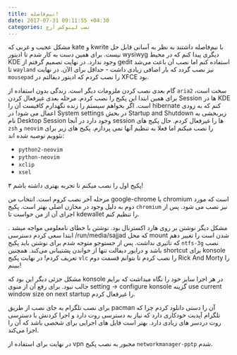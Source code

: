 ```yaml
---
title: نیم‌فاصله!
date: 2017-07-31 09:11:55 +04:30
categories: نصب لینوکس آرچ
---
```


مشکل عجیب و غربی که kate و kwrite با نیم‌فاصله داشتند به نظر به آسانی قابل حل نیست. برای همین دست به کار شدم تا ادیتور wysiwyg دیگری پیدا کنم که در محیط KDE وجود ندارد. در نهایت تصمیم گرفتم از gedit استفاده کنم اما نصب آن باعث می‌شد تا `wayland` نیز نصب گردد که بار اضافی زیادی داشت - حداقل برای الآن. در نهایت `mousepad` را نصب کردم که ادیتور دیفالتم در XFCE بود.  

گام بعدی نصب کردن ملزومات دیگر است.  زندگی بدون استفاده از `aria2` سخت است، برای همین ابتدا این پکیج را نصب کردم. مرحله بعدی غیرفعال کردن Session ها در KDE است. اگر بخواهم سیستم را زنده نگهدارم کافیست آن را hibernate کنم که به زودی اعمال می شود! در System settings در بخش Startup and Shutdown زیربخشی به نام Desktop Session وجود دارد در آنجا session ها را غیرفعال کردم. حال پکیج های `zsh` و `neovim` را نصب میکنم اما فعلا به تنظیم آنها نمی پردازم. پکیج های زیر برای نئوویم توصیه شده اند:

* `python2-neovim`
* `python-neovim`
* `xclip`
* `xsel`

۳ پکیج اول را نصب میکنم تا تجربه بهتری داشته باشم!

مرحله آخر نصب کروم است. انتخاب من google-chrome یا chromium است که مورد دوم به دلیل وجود در مخازن اصلی بهتر است. پکیج `chromium` نیز نصب می شود. پس از اجرای آن از من خواست تا kdewallet را تنظیم کنم. 

مشکل دیگر نوشتن بر روی هارد اکسترنال بود. نوشتن با خطای نامعلومی مواجه میشد . ابتدا سعی کردم دسترسی /run/media/sajjad که محل mount شدن است را تغییر دهم که تاثیری نداشت. پس از جستوجو متوجه شدم برای نوشتن باید پکیج `ntfs-3g` نصب باشد و درایور دیفالت تنها از خواندن پشتیبانی می‌کند. همچنین shortcut برای konsole تعریف کردم! در نهایت پکیج `vlc` را نصب کردم تا بتوانم قسمت دوم Rick And Morty را ببینم!

مشکل جزئی دیگر این بود که konsole در هر اجرا سایز خود را نگاه میداشت که برایم جالب نبود. برای رفع آن از منوی setting -> configure konsole گزینه use current window size on next startup را غیرفعال کردم.

برای نصب تلگرام به جای نصب از طریق pacman آن را دستی دانلود کردم چرا که تلگرام آپدیت خودکاری دارد که نیاز به دسترسی روت دارد و اجرا کردنش با دسترسی روت دردسر های زیادی دارد. بهتر است فایل های اجرایی برای شخصی باشد که آن را اجرا می‌کند.

در نهایت برای استفاده از vpn مجبور به نصب پکیج `networkmanager-pptp` شدم.